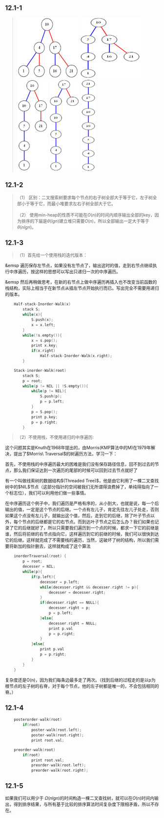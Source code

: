 ## 12.1-1

> <img src = "./img/12.1-1_2.png" width = "200px" height = " 200px" >
> <img src = "./img/12.1-1_3.png" width = "200px" height = " 200px" >
> <img src = "./img/12.1-1_4.png" width = "100px" height = " 300px" >
> <img src = "./img/12.1-1_5.png" width = "100px" height = " 300px" >
> <img src = "./img/12.1-1_6.png" width = "50px" height = " 300px" >

## 12.1-2

> （1） 区别：二叉搜索树要求每个节点的右子树全部大于等于它，左子树全部小于等于它，而最小堆要求左右子树全部大于它。\
\
（2） 使用min-heap的性质不可能在$O(n)$的时间内顺序输出全部的key，因为排序的下届是$\theta (lgn)$建立堆只需要$O(n)$，所以全部输出一定大于等于$\theta (nlgn)$。

## 12.1-3

> （1）首先给一个使用栈的迭代版本：
<p>&emsp 遍历保存左节点，如果没有左节点了，输出这时的值，走到右节点继续执行中序遍历，按这样的思想可以写出只递归一次的中序遍历。</p>
<p>&emsp 然后再稍做思考，在新的右节点上做中序遍历再插入也不改变当前函数的栈结构，实际上相当于在新节点从插左节点开始执行而已。写出完全不需要用递归的版本。</p>

```cpp
    Half-stack-Inorder-Walk(x)
        stack S;
        while(x){
            S.push(x);
            x = x.left;
        }
        while(!s.empty()){
            x = s.pop();
            print x.key;
            if(x.right)
                Half-stack-Inorder-Walk(x.right);
        }
```
```cpp
    Stack-inorder-Walk(root)
        stack S;
        p = root;
        while(p != NIL || !S.empty()){
            while(p != NIL){
                S.push(p);
                p = p.left;
            }
            p = S.pop();
            print p.key;
            p = p.right;
        }
```

> （2）不使用栈，不使用递归的中序遍历:
<p>这个问题其实是Knuth在1968年提出的，由Morris(KMP算法中的M)在1979年解决，提出了$Morris\ Traversal$的树遍历方法，学习一下：</p>

<p> 首先，不使用栈的中序遍历最大的困难是我们没有保存路径信息，回不到过去的节点，那么我们保证达到一次遍历的尾部的时候可以回到过去节点就好了</p>
有一个叫做线索树的数据结构$(Threaded Tree)$，他是由它利用了一棵二叉查找树中的$NIL$节点（这部分指针的空间被我们无所谓得浪费掉了，单纯得指向了一个标志位），我们可以利用他们做一些事情。
<p>在中序遍历这个例子中，我们遍历是严格有序的，从小到大，也就是说，每一个后输出的值，一定是这个节点的后继。一个点有左儿子，肯定先往左儿子处走，否则如果这个点没有左儿子，就输出这个值，然后，走到它的后继，除了叶子节点以外，每个节点的后继都是它的右节点。而到达叶子节点之后怎么办？我们如果也记录了它的后继就好了，所以只需要我们遍历到一个点的时候，都求一下它的前继是谁，然后将前继的右节点指向它，这样遍历到它的前继的时候，我们可以很快到达它的后继。这样就完成了不需要栈的遍历，当然，这破坏了树的结构，所以我们需要将新加的指针删去，这样就构成了这个算法</p>

```cpp
    inorderTraversal(root) {
        p = root;
        decesser = NIL;
        while(p){
            if(p.left){
                decesser = p.left;
                while(decesser.right && decesser.right != p){
                    decesser = decesser.right;
                }
                if(decesser.right == NULL){
                    decesser.right = p;
                    p = p.left;
                }else{
                    decesser.right = NULL;
                    print p.val
                    p = p.right;
                }
            }else{
                print p.val
                p = p.right;
            }
        }
    }
```

复杂度还是O(n)，因为我们每条边最多走了两次。（找到后继的过程走的是以p为根节点的左子树的右脊，对于每个节点，他的左子树都是唯一的，不会包括相同的脊。）
## 12.1-4

```cpp
    posterorder-walk(root)
        if(root)
            poster-walk(root.left);
            poster-walk(root.right);
            print root.val;
```

```cpp
    preorder-walk(root)
        if(root)
            print root.val;
            preorder-walk(root.left);
            preorder-walk(root.right);    
```

## 12.1-5

如果我们可以用少于 $\Omega (nlgn)$的时间构造一棵二叉查找树，就可以在$O(n)$时间内输出，得到排序结果，与所有基于比较的排序算法时间复杂度下限相矛盾，所以不存在。